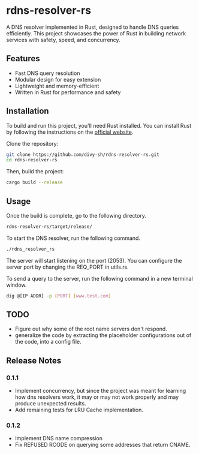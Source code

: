 # rdns-resolver-rs

A DNS resolver implemented in Rust, designed to handle DNS queries efficiently. This project showcases the power of Rust in building network services with safety, speed, and concurrency.

## Features
- Fast DNS query resolution
- Modular design for easy extension
- Lightweight and memory-efficient
- Written in Rust for performance and safety

## Installation

To build and run this project, you'll need Rust installed. You can install Rust by following the instructions on the [official website](https://www.rust-lang.org/).

Clone the repository:

```bash
git clone https://github.com/divy-sh/rdns-resolver-rs.git
cd rdns-resolver-rs
```

Then, build the project:
```bash
cargo build --release
```

## Usage

Once the build is complete, go to the following directory.
```bash
rdns-resolver-rs/target/release/
```
To start the DNS resolver, run the following command. 
```bash
./rdns_resolver_rs
```
The server will start listening on the port (2053). You can configure the server port by changing the REQ_PORT in utils.rs.

To send a query to the server, run the following command in a new terminal window.
```bash
dig @[IP ADDR] -p [PORT] [www.test.com]
```
## TODO

- Figure out why some of the root name servers don't respond.
- generalize the code by extracting the placeholder configurations out of the code, into a config file.

## Release Notes

### 0.1.1

- Implement concurrency, but since the project was meant for learning how dns resolvers work, it may or may not work properly and may produce unexpected results.
- Add remaining tests for LRU Cache implementation.

### 0.1.2

- Implement DNS name compression
- Fix REFUSED RCODE on querying some addresses that return CNAME.
